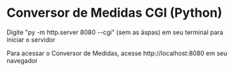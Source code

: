 # Conversor de Medidas CGI (Python)

Digite "py -m http.server 8080 --cgi" (sem as áspas) em seu terminal para iniciar o servidor

Para acessar o Conversor de Medidas, acesse http://localhost:8080 em seu navegador

